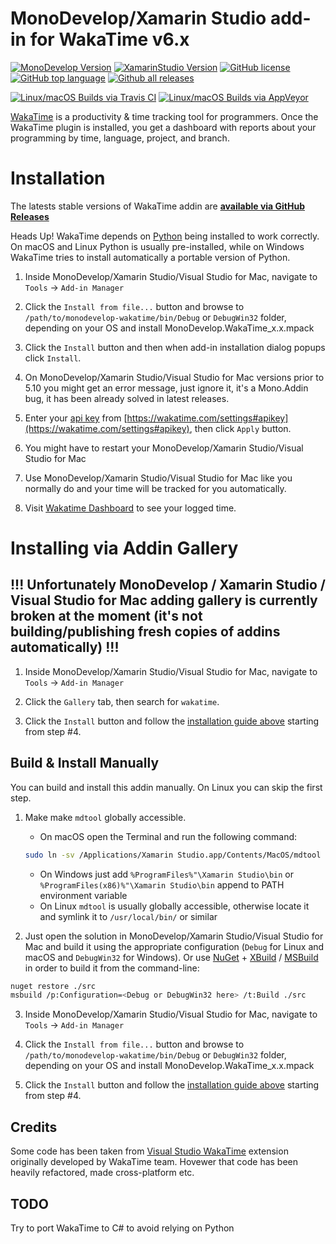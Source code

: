 MonoDevelop/Xamarin Studio add-in for WakaTime v6.x
==============================================

[![MonoDevelop Version](https://img.shields.io/badge/MonoDevelop-v6.x-3CA0DE.svg)](http://www.monodevelop.com/download/)
[![XamarinStudio Version](https://img.shields.io/badge/XamarinStudio-v6.x-9E72C9.svg)](https://www.xamarin.com/download/)
[![GitHub license](https://img.shields.io/github/license/CodeCavePro/monodevelop-wakatime.svg)](https://github.com/CodeCavePro/monodevelop-wakatime/blob/master/LICENSE.md)
[![GitHub top language](https://img.shields.io/github/languages/top/CodeCavePro/monodevelop-wakatime.svg)](https://github.com/CodeCavePro/monodevelop-wakatime/search?l=C%23)
[![Github all releases](https://img.shields.io/github/downloads/CodeCavePro/monodevelop-wakatime/total.svg)](https://github.com/CodeCavePro/monodevelop-wakatime/releases/)

[![Linux/macOS Builds via Travis CI](https://travis-ci.org/CodeCavePro/monodevelop-wakatime.svg?branch=6.x)](https://travis-ci.org/CodeCavePro/monodevelop-wakatime/branches)
[![Linux/macOS Builds via AppVeyor](https://ci.appveyor.com/api/projects/status/etc2j9e3ptg2vr1i/branch/6.x?svg=true)](https://ci.appveyor.com/project/salaros/monodevelop-wakatime/branch/6.x)

[WakaTime](https://wakatime.com/features) is a productivity & time tracking tool for programmers. Once the WakaTime plugin is installed, you get a dashboard with reports about your programming by time, language, project, and branch.

# Installation

The latests stable versions of WakaTime addin are **[available via GitHub Releases](https://github.com/CodeCavePro/monodevelop-wakatime/releases)**

Heads Up! WakaTime depends on [Python](http://www.python.org/getit/) being installed to work correctly. On macOS and Linux Python is usually pre-installed, while on Windows WakaTime tries to install automatically a portable version of Python.

1. Inside MonoDevelop/Xamarin Studio/Visual Studio for Mac, navigate to `Tools` -> `Add-in Manager`

2. Click the `Install from file...` button and browse to `/path/to/monodevelop-wakatime/bin/Debug` or `DebugWin32` folder, depending on your OS and install MonoDevelop.WakaTime_x.x.mpack

3. Click the `Install` button and then when add-in installation dialog popups click `Install`.

4. On MonoDevelop/Xamarin Studio/Visual Studio for Mac versions prior to 5.10 you might get an error message, just ignore it, it's a Mono.Addin bug, it has been already solved in latest releases.

5. Enter your [api key](https://wakatime.com/settings#apikey) from [https://wakatime.com/settings#apikey](https://wakatime.com/settings#apikey), then click `Apply` button.

6. You might have to restart your MonoDevelop/Xamarin Studio/Visual Studio for Mac

7. Use MonoDevelop/Xamarin Studio/Visual Studio for Mac like you normally do and your time will be tracked for you automatically.

8. Visit [Wakatime Dashboard](http://wakatime.com/dashboard) to see your logged time.

# Installing via Addin Gallery

## !!! Unfortunately MonoDevelop / Xamarin Studio / Visual Studio for Mac adding gallery is currently broken at the moment (it's not building/publishing fresh copies of addins automatically) !!!

1. Inside MonoDevelop/Xamarin Studio/Visual Studio for Mac, navigate to `Tools` -> `Add-in Manager`

2. Click the `Gallery` tab, then search for `wakatime`.

3. Click the `Install` button and follow the [installation guide above](#installation) starting from step #4.

## Build & Install Manually

You can build and install this addin manually. On Linux you can skip the first step.

1. Make make `mdtool` globally accessible.

    * On macOS open the Terminal and run the following command:
    ```bash
    sudo ln -sv /Applications/Xamarin Studio.app/Contents/MacOS/mdtool /usr/bin/
    ```
    * On Windows just add `%ProgramFiles%"\Xamarin Studio\bin` or `%ProgramFiles(x86)%"\Xamarin Studio\bin` append to PATH environment variable
    * On Linux `mdtool` is usually globally accessible, otherwise locate it and symlink it to `/usr/local/bin/` or similar

2. Just open the solution in MonoDevelop/Xamarin Studio/Visual Studio for Mac and build it using the appropriate configuration (`Debug` for Linux and macOS and `DebugWin32` for Windows).
Or use [NuGet](https://www.nuget.org/downloads) + [XBuild](http://www.mono-project.com/docs/tools+libraries/tools/xbuild/) / [MSBuild](https://en.wikipedia.org/wiki/MSBuild) in order to build it from the command-line:
```bash
nuget restore ./src
msbuild /p:Configuration=<Debug or DebugWin32 here> /t:Build ./src
```

3. Inside MonoDevelop/Xamarin Studio/Visual Studio for Mac, navigate to `Tools` -> `Add-in Manager`

4. Click the `Install from file...` button and browse to `/path/to/monodevelop-wakatime/bin/Debug` or `DebugWin32` folder, depending on your OS and install MonoDevelop.WakaTime_x.x.mpack

5. Click the `Install` button and follow the [installation guide above](#installation) starting from step #4.

## Credits

Some code has been taken from [Visual Studio WakaTime](https://github.com/wakatime/visualstudio-wakatime) extension originally developed by WakaTime team. Hovewer that code has been heavily refactored, made cross-platform etc.

## TODO

Try to port WakaTime to C# to avoid relying on Python